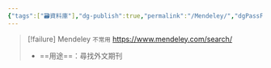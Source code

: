 ```yaml
---
{"tags":["🗃️資料庫"],"dg-publish":true,"permalink":"/Mendeley/","dgPassFrontmatter":true,"created":"2025-05-29T12:20:00.818+08:00","updated":"2025-05-29T12:20:28.481+08:00"}
---
```



> [!failure] Mendeley `不常用`
> https://www.mendeley.com/search/ 
> - ==用途==：尋找外文期刊